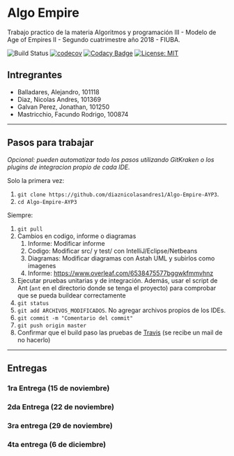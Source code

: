 # Algo Empire
Trabajo practico de la materia Algoritmos y programación III - Modelo de Age of Empires II -
Segundo cuatrimestre año 2018 - FIUBA.

![Build Status](https://travis-ci.com/diaznicolasandres1/Algo-Empire-AYP3.svg?token=4LgUpS6rvXisEoAyjjAp&branch=master
)
[![codecov](https://codecov.io/gh/diaznicolasandres1/Algo-Empire-AYP3/branch/master/graph/badge.svg)](https://codecov.io/gh/diaznicolasandres1/Algo-Empire-AYP3)
[![Codacy Badge](https://api.codacy.com/project/badge/Grade/02562e58ec574e73bee2a1ecf7b99712)](https://www.codacy.com/app/diaznicolasandres1/Algo-Empire-AYP3?utm_source=github.com&amp;utm_medium=referral&amp;utm_content=diaznicolasandres1/Algo-Empire-AYP3&amp;utm_campaign=Badge_Grade)
[![License: MIT](https://img.shields.io/badge/License-MIT-yellow.svg)](https://opensource.org/licenses/MIT)

## Intregrantes
-  Balladares, Alejandro, 101118
-  Diaz, Nicolas Andres, 101369
-  Galvan Perez, Jonathan, 101250
-  Mastricchio, Facundo Rodrigo, 100874

---
## Pasos para trabajar

_Opcional: pueden automatizar todo los pasos utilizando GitKraken o los plugins de integracion propio de cada IDE._

Solo la primera vez:
1. `git clone https://github.com/diaznicolasandres1/Algo-Empire-AYP3`.
1. `cd Algo-Empire-AYP3`

Siempre:
1. `git pull`
1. Cambios en codigo, informe o diagramas
    1. Informe: Modificar informe
    1. Codigo: Modificar src/ y test/ con IntelliJ/Eclipse/Netbeans
    1. Diagramas: Modificar diagramas con Astah UML y subirlos como imagenes
    1. Informe: https://www.overleaf.com/6538475577bggwkfmmvhnz
1. Ejecutar pruebas unitarias y de integración. Además, usar el script de Ant (`ant` en el directorio donde se tenga el proyecto) para comprobar que se pueda buildear correctamente
1. `git status`
1. `git add ARCHIVOS_MODIFICADOS`. No agregar archivos propios de los IDEs.
1. `git commit -m "Comentario del commit"`
1. `git push origin master` 
1. Confirmar que el build paso las pruebas de [Travis](https://travis-ci.com/diaznicolasandres1/Algo-Empire-AYP3/) (se recibe un mail de no hacerlo)

---
## Entregas

### 1ra Entrega (15 de noviembre)

### 2da Entrega (22 de noviembre)

### 3ra entrega (29 de noviembre)

### 4ta entrega (6 de diciembre)
